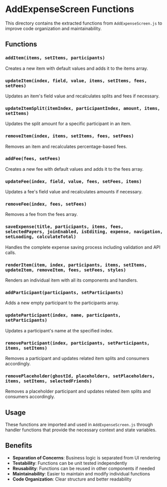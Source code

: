 # AddExpenseScreen Functions

This directory contains the extracted functions from `AddExpenseScreen.js` to improve code organization and maintainability.

## Functions

### `addItem(items, setItems, participants)`
Creates a new item with default values and adds it to the items array.

### `updateItem(index, field, value, items, setItems, fees, setFees)`
Updates an item's field value and recalculates splits and fees if necessary.

### `updateItemSplit(itemIndex, participantIndex, amount, items, setItems)`
Updates the split amount for a specific participant in an item.

### `removeItem(index, items, setItems, fees, setFees)`
Removes an item and recalculates percentage-based fees.

### `addFee(fees, setFees)`
Creates a new fee with default values and adds it to the fees array.

### `updateFee(index, field, value, fees, setFees, items)`
Updates a fee's field value and recalculates amounts if necessary.

### `removeFee(index, fees, setFees)`
Removes a fee from the fees array.

### `saveExpense(title, participants, items, fees, selectedPayers, joinEnabled, isEditing, expense, navigation, setLoading, calculateTotal)`
Handles the complete expense saving process including validation and API calls.

### `renderItem(item, index, participants, items, setItems, updateItem, removeItem, fees, setFees, styles)`
Renders an individual item with all its components and handlers.

### `addParticipant(participants, setParticipants)`
Adds a new empty participant to the participants array.

### `updateParticipant(index, name, participants, setParticipants)`
Updates a participant's name at the specified index.

### `removeParticipant(index, participants, setParticipants, items, setItems)`
Removes a participant and updates related item splits and consumers accordingly.

### `removePlaceholder(ghostId, placeholders, setPlaceholders, items, setItems, selectedFriends)`
Removes a placeholder participant and updates related item splits and consumers accordingly.

## Usage

These functions are imported and used in `AddExpenseScreen.js` through handler functions that provide the necessary context and state variables.

## Benefits

- **Separation of Concerns**: Business logic is separated from UI rendering
- **Testability**: Functions can be unit tested independently
- **Reusability**: Functions can be reused in other components if needed
- **Maintainability**: Easier to maintain and modify individual functions
- **Code Organization**: Clear structure and better readability
